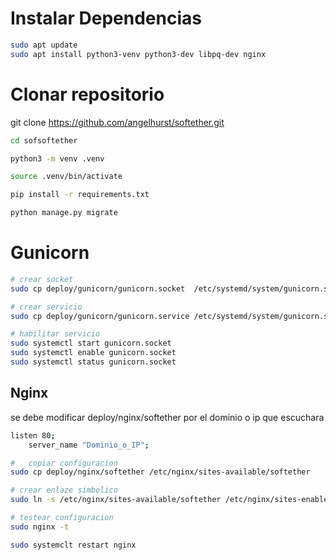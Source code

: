 # Instalar Dependencias

```bash
sudo apt update
sudo apt install python3-venv python3-dev libpq-dev nginx
```

# Clonar repositorio 
git clone https://github.com/angelhurst/softether.git

```bash
cd sofsoftether

python3 -m venv .venv

source .venv/bin/activate

pip install -r requirements.txt

python manage.py migrate
```

# Gunicorn

```bash
# crear socket 
sudo cp deploy/gunicorn/gunicorn.socket  /etc/systemd/system/gunicorn.socket

# crear servicio
sudo cp deploy/gunicorn/gunicorn.service /etc/systemd/system/gunicorn.service

# habilitar servicio
sudo systemctl start gunicorn.socket
sudo systemctl enable gunicorn.socket
sudo systemctl status gunicorn.socket
```


## Nginx

se debe modificar deploy/nginx/softether por el dominio o ip que escuchara

```bash
listen 80;
    server_name "Dominio_o_IP";
```

```bash
#   copiar configuracion
sudo cp deploy/nginx/softether /etc/nginx/sites-available/softether

# crear enlaze simbolico
sudo ln -s /etc/nginx/sites-available/softether /etc/nginx/sites-enabled

# testear configuracion
sudo nginx -t

sudo systemclt restart nginx

```

